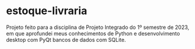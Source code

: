 # estoque-livraria
Projeto feito para a disciplina de Projeto Integrado do 1º semestre de 2023, em que aprofundei meus conhecimentos de Python e desenvolvimento desktop com PyQt bancos de dados com SQLite.
